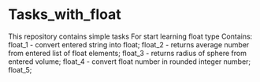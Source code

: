 # Tasks_with_float
This repository contains simple tasks 
For start learning float type
Contains:
float_1 - convert entered string into float;
float_2 - returns average number from entered list of float elements;
float_3 - returns radius of sphere from entered volume;
float_4 - convert float number in rounded integer number;
float_5;
